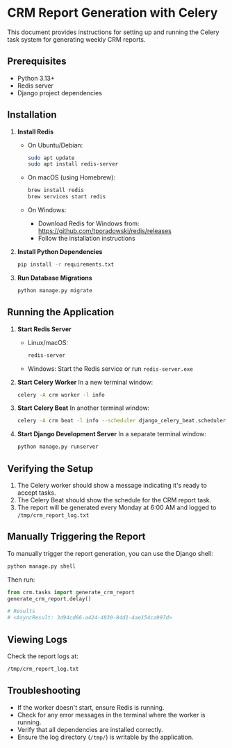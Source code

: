 # CRM Report Generation with Celery

This document provides instructions for setting up and running the Celery task system for generating
weekly CRM reports.

## Prerequisites

- Python 3.13+
- Redis server
- Django project dependencies

## Installation

1. **Install Redis**
   - On Ubuntu/Debian:

     ```bash
     sudo apt update
     sudo apt install redis-server
     ```

   - On macOS (using Homebrew):

     ```bash
     brew install redis
     brew services start redis
     ```

   - On Windows:
     - Download Redis for Windows from: <https://github.com/tporadowski/redis/releases>
     - Follow the installation instructions

2. **Install Python Dependencies**

   ```bash
   pip install -r requirements.txt
   ```

3. **Run Database Migrations**

   ```bash
   python manage.py migrate
   ```

## Running the Application

1. **Start Redis Server**
   - Linux/macOS:

     ```bash
     redis-server
     ```

   - Windows: Start the Redis service or run `redis-server.exe`

2. **Start Celery Worker**
   In a new terminal window:

   ```bash
   celery -A crm worker -l info
   ```

3. **Start Celery Beat**
   In another terminal window:

   ```bash
   celery -A crm beat -l info --scheduler django_celery_beat.schedulers:DatabaseScheduler
   ```

4. **Start Django Development Server**
   In a separate terminal window:

   ```bash
   python manage.py runserver
   ```

## Verifying the Setup

1. The Celery worker should show a message indicating it's ready to accept tasks.
2. The Celery Beat should show the schedule for the CRM report task.
3. The report will be generated every Monday at 6:00 AM and logged to `/tmp/crm_report_log.txt`

## Manually Triggering the Report

To manually trigger the report generation, you can use the Django shell:

```bash
python manage.py shell
```

Then run:

```python
from crm.tasks import generate_crm_report
generate_crm_report.delay()

# Results
# <AsyncResult: 3d94cd66-a424-4930-84d1-4ae154ca997d>
```

## Viewing Logs

Check the report logs at:

```bash
/tmp/crm_report_log.txt
```

## Troubleshooting

- If the worker doesn't start, ensure Redis is running.
- Check for any error messages in the terminal where the worker is running.
- Verify that all dependencies are installed correctly.
- Ensure the log directory (`/tmp/`) is writable by the application.
